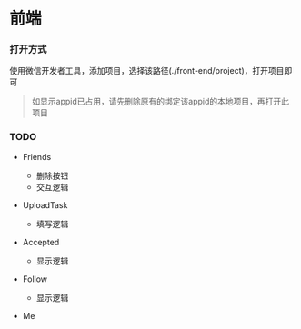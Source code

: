 # 前端

### 打开方式

使用微信开发者工具，添加项目，选择该路径(./front-end/project)，打开项目即可

> 如显示appid已占用，请先删除原有的绑定该appid的本地项目，再打开此项目

### TODO

- Friends
  - 删除按钮
  - 交互逻辑
- UploadTask
  - 填写逻辑
- Accepted
  - 显示逻辑
- Follow
  - 显示逻辑



- Me



